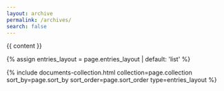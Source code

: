 ```yaml
---
layout: archive
permalink: /archives/
search: false
---
```


{{ content }}

{% assign entries_layout = page.entries_layout | default: 'list' %}
<div class="entries-{{ entries_layout }}">
  {% include documents-collection.html collection=page.collection sort_by=page.sort_by sort_order=page.sort_order type=entries_layout %}
</div>
